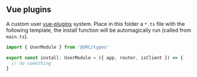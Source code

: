 ## Vue plugins

A custom user [vue-plugins](https://v3.vuejs.org/guide/plugins.html#writing-a-plugin) system. Place in this folder a `*.ts` file with the following template, the install function will be automagically run (called from `main.ts`).

```ts
import { UserModule } from '@SRC/types'

export const install: UserModule = ({ app, router, isClient }) => {
  // do something
}
```
